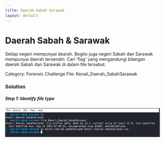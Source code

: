 ```yaml
---
title: Daerah-Sabah-Sarawak
layout: default
---
```


# Daerah Sabah & Sarawak 
Setiap negeri mempunyai dearah. Begitu juga negeri Sabah dan Sarawak mempunyai daerah tersendiri. Cari 'flag' yang mengandungi bilangan daerah Sabah dan Sarawak di dalam file tersebut.

Category: Forensic
Challenge File: Kenali\_Daerah\_SabahSarawak

### Solution

##### Step 1: Identify file type

<img src="sbhsrwk1.jpeg" alt="sbhsrwk1">


